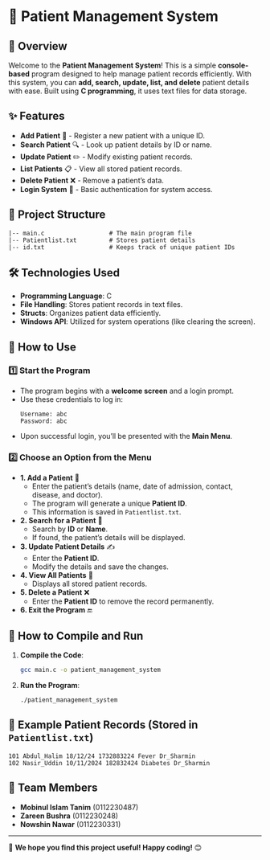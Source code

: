 # 🏥 Patient Management System

## 📌 Overview
Welcome to the **Patient Management System**! This is a simple **console-based** program designed to help manage patient records efficiently. With this system, you can **add, search, update, list, and delete** patient details with ease. Built using **C programming**, it uses text files for data storage.

## ✨ Features
- **Add Patient** 📝 - Register a new patient with a unique ID.
- **Search Patient** 🔍 - Look up patient details by ID or name.
- **Update Patient** ✏️ - Modify existing patient records.
- **List Patients** 📋 - View all stored patient records.
- **Delete Patient** ❌ - Remove a patient’s data.
- **Login System** 🔐 - Basic authentication for system access.

## 📁 Project Structure
```
|-- main.c                  # The main program file
|-- Patientlist.txt         # Stores patient details
|-- id.txt                  # Keeps track of unique patient IDs
```

## 🛠 Technologies Used
- **Programming Language**: C
- **File Handling**: Stores patient records in text files.
- **Structs**: Organizes patient data efficiently.
- **Windows API**: Utilized for system operations (like clearing the screen).

## 🚀 How to Use
### 1️⃣ Start the Program
- The program begins with a **welcome screen** and a login prompt.
- Use these credentials to log in:
  ```
  Username: abc
  Password: abc
  ```
- Upon successful login, you’ll be presented with the **Main Menu**.

### 2️⃣ Choose an Option from the Menu
- **1. Add a Patient** 🏥
  - Enter the patient’s details (name, date of admission, contact, disease, and doctor).
  - The program will generate a unique **Patient ID**.
  - This information is saved in `Patientlist.txt`.
- **2. Search for a Patient** 🔎
  - Search by **ID** or **Name**.
  - If found, the patient’s details will be displayed.
- **3. Update Patient Details** ✍️
  - Enter the **Patient ID**.
  - Modify the details and save the changes.
- **4. View All Patients** 📄
  - Displays all stored patient records.
- **5. Delete a Patient** ❌
  - Enter the **Patient ID** to remove the record permanently.
- **6. Exit the Program** 🔚

## 🔧 How to Compile and Run
1. **Compile the Code**:
   ```sh
   gcc main.c -o patient_management_system
   ```
2. **Run the Program**:
   ```sh
   ./patient_management_system
   ```

## 📌 Example Patient Records (Stored in `Patientlist.txt`)
```
101 Abdul_Halim 18/12/24 1732883224 Fever Dr_Sharmin
102 Nasir_Uddin 10/11/2024 182832424 Diabetes Dr_Sharmin
```

## 👥 Team Members
- **Mobinul Islam Tanim** (0112230487)
- **Zareen Bushra** (0112230248)
- **Nowshin Nawar** (0112230331)

---
🚀 **We hope you find this project useful! Happy coding!** 😊

